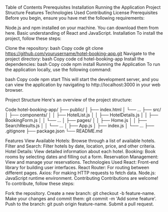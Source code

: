 Table of Contents
Prerequisites
Installation
Running the Application
Project Structure
Features
Technologies Used
Contributing
License
Prerequisites
Before you begin, ensure you have met the following requirements:

Node.js and npm installed on your machine. You can download them from here.
Basic understanding of React and JavaScript.
Installation
To install the project, follow these steps:

Clone the repository:
bash
Copy code
git clone https://github.com/yourusername/hotel-booking-app.git
Navigate to the project directory:
bash
Copy code
cd hotel-booking-app
Install the dependencies:
bash
Copy code
npm install
Running the Application
To run the application locally, use the following command:

bash
Copy code
npm start
This will start the development server, and you can view the application by navigating to http://localhost:3000 in your web browser.

Project Structure
Here's an overview of the project structure:

Code
hotel-booking-app/
├── public/
│   ├── index.html
│   └── ...
├── src/
│   ├── components/
│   │   ├── HotelList.js
│   │   ├── HotelDetails.js
│   │   ├── BookingForm.js
│   │   └── ...
│   ├── pages/
│   │   ├── Home.js
│   │   ├── SearchResults.js
│   │   └── ...
│   ├── App.js
│   ├── index.js
│   └── ...
├── .gitignore
├── package.json
└── README.md    

Features
View Available Hotels: Browse through a list of available hotels.
Filter and Search: Filter hotels by date, location, price, and other criteria.
Hotel Details: View detailed information about each hotel.
Booking: Book rooms by selecting dates and filling out a form.
Reservation Management: View and manage your reservations.
Technologies Used
React: Front-end library for building user interfaces.
React Router: For routing between different pages.
Axios: For making HTTP requests to fetch data.
Node.js: JavaScript runtime environment.
Contributing
Contributions are welcome! To contribute, follow these steps:

Fork the repository.
Create a new branch: git checkout -b feature-name.
Make your changes and commit them: git commit -m 'Add some feature'.
Push to the branch: git push origin feature-name.
Submit a pull request.


